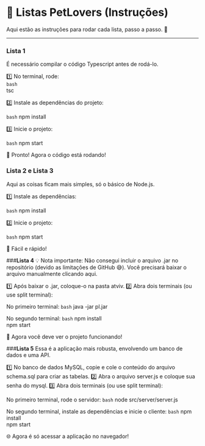 # 🐾 Listas PetLovers (Instruções)

Aqui estão as instruções para rodar cada lista, passo a passo. 🚀  

---

### **Lista 1**  
É necessário compilar o código Typescript antes de rodá-lo.  

1️⃣ No terminal, rode:  
```bash```  
tsc  

2️⃣ Instale as dependências do projeto:

```bash```
npm install  

3️⃣ Inicie o projeto:

```bash```
npm start  

🎉 Pronto! Agora o código está rodando!

### **Lista 2 e Lista 3**
Aqui as coisas ficam mais simples, só o básico de Node.js.

1️⃣ Instale as dependências:

```bash```
npm install  

2️⃣ Inicie o projeto:

```bash```
npm start  

🥳 Fácil e rápido!

###**Lista 4**
💡 Nota importante: Não consegui incluir o arquivo .jar no repositório (devido as limitações de GitHub 😅). Você precisará baixar o arquivo manualmente clicando aqui.

1️⃣ Após baixar o .jar, coloque-o na pasta atviv.
2️⃣ Abra dois terminais (ou use split terminal):

No primeiro terminal:
```bash```
java -jar pl.jar  

No segundo terminal:
```bash```
npm install  
npm start

🔧 Agora você deve ver o projeto funcionando!

###**Lista 5**
Essa é a aplicação mais robusta, envolvendo um banco de dados e uma API.

1️⃣ No banco de dados MySQL, copie e cole o conteúdo do arquivo schema.sql para criar as tabelas.
2️⃣ Abra o arquivo server.js e coloque sua senha do mysql.
3️⃣ Abra dois terminais (ou use split terminal):

No primeiro terminal, rode o servidor:
```bash```
node src/server/server.js  

No segundo terminal, instale as dependências e inicie o cliente:
```bash```
npm install  
npm start  

🌐 Agora é só acessar a aplicação no navegador!

